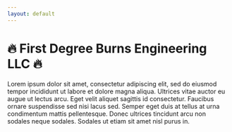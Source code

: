 ```yaml
---
layout: default
---
```


# :fire: First Degree Burns Engineering LLC :fire:

Lorem ipsum dolor sit amet, consectetur adipiscing elit, sed do eiusmod tempor incididunt ut labore et dolore magna aliqua. Ultrices vitae auctor eu augue ut lectus arcu. Eget velit aliquet sagittis id consectetur. Faucibus ornare suspendisse sed nisi lacus sed. Semper eget duis at tellus at urna condimentum mattis pellentesque. Donec ultrices tincidunt arcu non sodales neque sodales. Sodales ut etiam sit amet nisl purus in.

